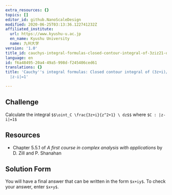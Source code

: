 ```yaml
---
extra_resources: {}
topics: []
editor_id: github.NanoScaleDesign
modified: 2020-06-25T03:13:36.122741232Z
affiliated_institute:
  url: https://www.kyushu-u.ac.jp
  en_name: Kyushu University
  name: 九州大学
version: '1.0'
title_id: cauchys-integral-formulas-closed-contour-integral-of-3ziz21-on-z-i1
language: en
id: f6a48495-20a4-49a5-998d-f245406ced61
translations: {}
title: 'Cauchy''s integral formulas: Closed contour integral of (3z+i)/(z^2+1) on
  |z-i|=1'

---
```


## Challenge
Calculate the integral
`$$\oint_C \frac{3z+i}{z^2+1} \ dz$$`
where `$C : |z-i|=1$`

## Resources
- Chapter 5.5.1 of *A first course in complex analysis with applications* by D. Zill and P. Shanahan


## Solution Form
You will have a final answer that can be written in the form `$x+iy$`.
To check your answer, enter `$x+y$`.